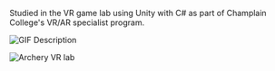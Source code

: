 Studied in the VR game lab using Unity with C# as part of Champlain College's VR/AR specialist program.

![GIF Description](https://i.giphy.com/media/v1.Y2lkPTc5MGI3NjExbTNyNmtxcDJkYndmN2NhMG5kM3lrcnd3dDUzNGN4Nnp1NTdpeTF4aiZlcD12MV9pbnRlcm5hbF9naWZfYnlfaWQmY3Q9Zw/YanjP7T5Xt4URD4xt1/giphy-downsized-large.gif)

![Archery VR lab](https://github.com/user-attachments/assets/e9de6214-da4d-455f-bc4e-12d9db0784ca)
